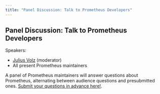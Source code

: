 ```yaml
---
title: "Panel Discussion: Talk to Prometheus Developers"
---
```


## Panel Discussion: Talk to Prometheus Developers

Speakers:

* [Julius Volz](/2018-munich/speakers/julius-volz/) (moderator)
* All present Prometheus maintainers

A panel of Prometheus maintainers will answer questions about Prometheus, alternating between audience questions and presubmitted ones. [Submit your questions in advance here!](https://docs.google.com/forms/d/1hQ3ZCSu9her8DlO-DSsLPcpKFzo65VKoYL0EoHpCylY/viewform?edit_requested=true).
